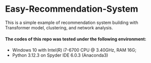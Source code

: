 # Easy-Recommendation-System
This is a simple example of recommendation system building with Transformer model, clustering, and network analysis.

#### The codes of this repo was tested under the following environment: <h4>
* Windows 10 with Intel(R) i7-6700 CPU @ 3.40GHz, RAM 16G;
* Python 3.12.3 on Spyder IDE 6.0.3 (Anaconda3)

